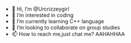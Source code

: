 - 👋 Hi, I’m @Urcrizzeygirl
- 👀 I’m interested in coding
- 🌱 I’m currently learning C++ language
- 💞️ I’m looking to collaborate on group studies
- 📫 How to reach me,just chat me? AAHAHHAA

<!---
Urcrizzeygirl/Urcrizzeygirl is a ✨ special ✨ repository because its `README.md` (this file) appears on your GitHub profile.
You can click the Preview link to take a look at your changes.
--->
